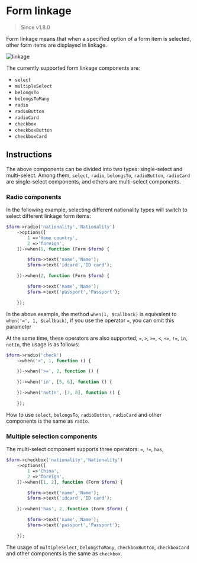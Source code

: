 # Form linkage

> Since v1.8.0

Form linkage means that when a specified option of a form item is selected, other form items are displayed in linkage.

![linkage](https://user-images.githubusercontent.com/1479100/82905667-ba6f7980-9f96-11ea-97f1-8f5d565b830c.gif)

The currently supported form linkage components are:

- `select`
- `multipleSelect`
- `belongsTo`
- `belongsToMany`
- `radio`
- `radioButton`
- `radioCard`
- `checkbox`
- `checkboxButton`
- `checkboxCard`

## Instructions

The above components can be divided into two types: single-select and multi-select. Among them, `select`, `radio`, `belongsTo`, `radioButton`, `radioCard` are single-select components, and others are multi-select components.

### Radio components

In the following example, selecting different nationality types will switch to select different linkage form items:

```php
$form->radio('nationality','Nationality')
    ->options([
        1 =>'Home country',
        2 =>'foreign',
    ])->when(1, function (Form $form) {

        $form->text('name','Name');
        $form->text('idcard','ID card');

    })->when(2, function (Form $form) {

        $form->text('name','Name');
        $form->text('passport','Passport');

    });
```

In the above example, the method `when(1, $callback)` is equivalent to `when('=', 1, $callback)`, if you use the operator `=`, you can omit this parameter

At the same time, these operators are also supported, `=`, `>`, `>=`, `<`, `<=`, `!=`, `in`, `notIn`, the usage is as follows:

```php
$form->radio('check')
    ->when('>', 1, function () {

    })->when('>=', 2, function () {

    })->when('in', [5, 6], function () {

    })->when('notIn', [7, 8], function () {

    });
```

How to use `select`, `belongsTo`, `radioButton`, `radioCard` and other components is the same as `radio`.

### Multiple selection components

The multi-select component supports three operators: `=`, `!=`, `has`,

```php
$form->checkbox('nationality','Nationality')
    ->options([
        1 =>'China',
        2 =>'foreign',
    ])->when([1, 2], function (Form $form) {

        $form->text('name','Name');
        $form->text('idcard','ID card');

    })->when('has', 2, function (Form $form) {

        $form->text('name','Name');
        $form->text('passport','Passport');

    });
```

The usage of `multipleSelect`, `belongsToMany`, `checkboxButton`, `checkboxCard` and other components is the same as `checkbox`.
